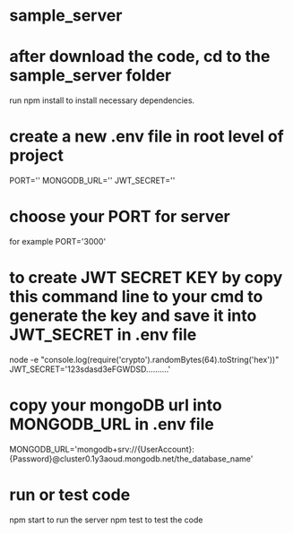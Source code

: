 # sample_server


# after download the code, cd to the sample_server folder
run npm install to install necessary dependencies.

# create a new .env file in root level of project
PORT=''
MONGODB_URL=''
JWT_SECRET=''

# choose your PORT for server
for example PORT='3000'

# to create JWT SECRET KEY by copy this command line to your cmd to generate the key and save it into JWT_SECRET in .env file
node -e "console.log(require('crypto').randomBytes(64).toString('hex'))"
JWT_SECRET='123sdasd3eFGWDSD..........'

# copy your mongoDB url into MONGODB_URL in .env file
MONGODB_URL='mongodb+srv://{UserAccount}:{Password}@cluster0.1y3aoud.mongodb.net/the_database_name'


# run or test code
npm start to run the server
npm test to test the code
